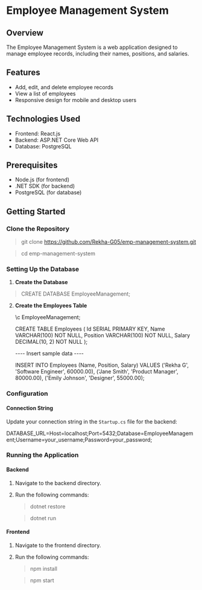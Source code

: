 # Employee Management System

## Overview
The Employee Management System is a web application designed to manage employee records, including their names, positions, and salaries. 

## Features
- Add, edit, and delete employee records
- View a list of employees
- Responsive design for mobile and desktop users

## Technologies Used
- Frontend: React.js
- Backend: ASP.NET Core Web API
- Database: PostgreSQL

## Prerequisites
- Node.js (for frontend)
- .NET SDK (for backend)
- PostgreSQL (for database)

## Getting Started

### Clone the Repository

>git clone https://github.com/Rekha-G05/emp-management-system.git

>cd emp-management-system

### Setting Up the Database

1. **Create the Database**

  > CREATE DATABASE EmployeeManagement;


2. **Create the Employees Table**

   \c EmployeeManagement;
   

   CREATE TABLE Employees (
       Id SERIAL PRIMARY KEY,
       Name VARCHAR(100) NOT NULL,
       Position VARCHAR(100) NOT NULL,
       Salary DECIMAL(10, 2) NOT NULL
   );

   ---- Insert sample data ----

   INSERT INTO Employees (Name, Position, Salary) VALUES
   ('Rekha G', 'Software Engineer', 60000.00),
   ('Jane Smith', 'Product Manager', 80000.00),
   ('Emily Johnson', 'Designer', 55000.00);

### Configuration

#### Connection String
Update your connection string in the `Startup.cs` file for the backend:

DATABASE_URL=Host=localhost;Port=5432;Database=EmployeeManagement;Username=your_username;Password=your_password;

### Running the Application

#### Backend
1. Navigate to the backend directory.
2. Run the following commands:
 
   >dotnet restore
   
   >dotnet run

#### Frontend
1. Navigate to the frontend directory.
2. Run the following commands:

   >npm install
   
   >npm start
